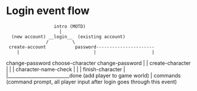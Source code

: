 Login event flow
==
                      intro (MOTD)
                        |
      (new account) __login__  (existing account)
                   /         \
     create-account           password----------------------
        |                            |                     |
  change-password              choose-character      change-password
        |                            |
  create-character                      |
        |                            |
  character-name-check                  |
        |                            |
  finish-character                      |
        |__________________________done (add player to game world)
                                     |
                                   commands
             (command prompt, all player input after login goes through this event)
